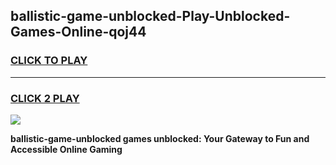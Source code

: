 
## ballistic-game-unblocked-Play-Unblocked-Games-Online-qoj44
<h3>
<a href="https://premium76.site?title=ballistic-game-unblocked&ref=24A">CLICK TO PLAY</a></h3>
<hr>

<h3>
<a href="https://premium76.site?title=ballistic-game-unblocked&ref=24A">CLICK 2 PLAY</a>
  
</h3>

<a href="https://premium76.site?title=ballistic-game-unblocked&ref=24A"><img src="https://clearcache.store/games.png"></a>


**ballistic-game-unblocked games unblocked: Your Gateway to Fun and Accessible Online Gaming**
